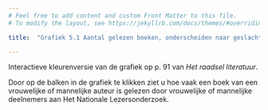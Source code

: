 ```yaml
---
# Feel free to add content and custom Front Matter to this file.
# To modify the layout, see https://jekyllrb.com/docs/themes/#overriding-theme-defaults

title:  "Grafiek 5.1 Aantal gelezen boeken, onderscheiden naar geslacht auteur en geslacht lezer"

---
```

Interactieve kleurenversie van de grafiek op p. 91 van *Het raadsel literatuur*.

Door op de balken in de grafiek te klikken ziet u hoe vaak een boek van een vrouwelijke of mannelijke auteur is gelezen door vrouwelijke of mannelijke deelnemers aan Het Nationale Lezersonderzoek.

<script src="https://d3js.org/d3.v6.min.js" defer></script>
<script src="https://d3js.org/d3-scale.v3.min.js" defer></script>

<script src="js/companion_utils_locale-nl.js" defer></script>
<script src="js/companion_utils_colors.js" defer></script>
<script src="js/companion_utils_svg2png.js" defer></script>
<script src="js/companion_abstraction_data_point_labeler.js" defer></script>
<script src="js/companion_abstraction_barchart.js" defer></script>

<script src="js/companion_chart_5-1_men-read-men.js" defer></script>

<div class="chart_float" id="chart_5-1_men-read-men">
  <div class="plot"></div>
</div>

<!-- **Hoe zijn de metingen te repliceren?**
VOORBEELDQUERY HIER! -->
